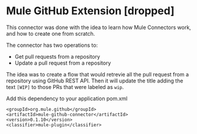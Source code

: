 # Mule GitHub Extension [dropped]

This connector was done with the idea to learn how Mule Connectors work, and how to create one from scratch.

The connector has two operations to:

- Get pull requests from a repository
- Update a pull request from a repository

The idea was to create a flow that would retrevie all the pull request from a repository using GitHub REST API. Then it will update the title adding the text `[WIP]` to those PRs that were labeled as `wip`.

Add this dependency to your application pom.xml

```
<groupId>org.mule.github</groupId>
<artifactId>mule-github-connector</artifactId>
<version>0.1.10</version>
<classifier>mule-plugin</classifier>
```
